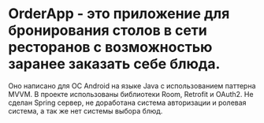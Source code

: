 # OrderApp - это приложение для бронирования столов в сети ресторанов с возможностью заранее заказать себе блюда.
Оно написано для ОС Android на языке Java с использованием паттерна MVVM.
В проекте использованы библиотеки Room, Retrofit и OAuth2.
Не сделан Spring сервер, не доработана система авторизации и ролевая система, а так же нет системы выбора блюд. 
